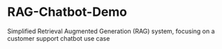 # RAG-Chatbot-Demo
Simplified Retrieval Augmented Generation (RAG) system, focusing on a customer support chatbot use case
